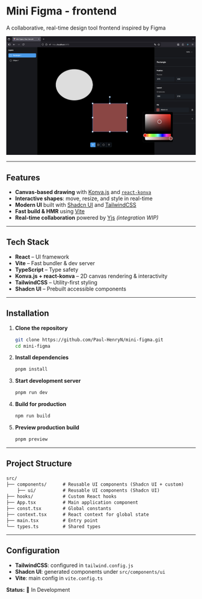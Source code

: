 # Mini Figma - frontend

A collaborative, real-time design tool frontend inspired by Figma

![Figma Clone - frontend](/screenshots/ui.png)

---

## Features

- **Canvas-based drawing** with [Konva.js](https://konvajs.org/) and [`react-konva`](https://konvajs.org/docs/react/index.html)
- **Interactive shapes**: move, resize, and style in real-time
- **Modern UI** built with [Shadcn UI](https://ui.shadcn.com/) and [TailwindCSS](https://tailwindcss.com/)
- **Fast build & HMR** using [Vite](https://vitejs.dev/)
- **Real-time collaboration** powered by [Yjs](https://yjs.dev/) *(integration WIP)*

---

## Tech Stack

- **React** – UI framework
- **Vite** – Fast bundler & dev server
- **TypeScript** – Type safety
- **Konva.js + react-konva** – 2D canvas rendering & interactivity
- **TailwindCSS** – Utility-first styling
- **Shadcn UI** – Prebuilt accessible components

---

## Installation

1. **Clone the repository**
   ```bash
   git clone https://github.com/Paul-HenryN/mini-figma.git
   cd mini-figma
   ```

2. **Install dependencies**
   ```bash
   pnpm install
   ```

3. **Start development server**
   ```bash
   pnpm run dev
   ```

4. **Build for production**
   ```bash
   npm run build
   ```

5. **Preview production build**
   ```bash
   pnpm preview
   ```

---

## Project Structure

```
src/
├── components/      # Reusable UI components (Shadcn UI + custom)
    ├── ui/          # Reusable UI components (Shadcn UI)
├── hooks/           # Custom React hooks
├── App.tsx          # Main application component
├── const.tsx        # Global constants
├── context.tsx      # React context for global state
├── main.tsx         # Entry point
└── types.ts         # Shared types
```

---

## Configuration

- **TailwindCSS**: configured in `tailwind.config.js`
- **Shadcn UI**: generated components under `src/components/ui`
- **Vite**: main config in `vite.config.ts`


**Status:** 🚧 In Development
